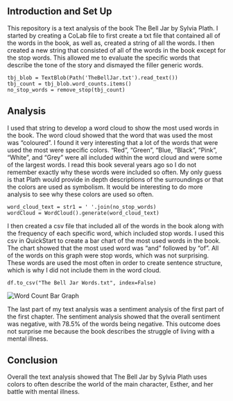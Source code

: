 ## Introduction and Set Up
This repository is a text analysis of the book The Bell Jar by Sylvia Plath. I started by creating a CoLab file to first create a txt file that contained all of the words in the book, as well as, created a string of all the words. I then created a new string that consisted of all of the words in the book except for the stop words. This allowed me to evaluate the specific words that describe the tone of the story and dismayed the filler generic words.
```
tbj_blob = TextBlob(Path('TheBellJar.txt').read_text())
tbj_count = tbj_blob.word_counts.items()
no_stop_words = remove_stop(tbj_count)
```
## Analysis
I used that string to develop a word cloud to show the most used words in the book. The word cloud showed that the word that was used the most was “coloured”. I found it very interesting that a lot of the words that were used the most were specific colors. “Red”, “Green”, “Blue, “Black”, “Pink”, “White”, and “Grey” were all included within the word cloud and were some of the largest words. I read this book several years ago so I do not remember exactly why these words were included so often. My only guess is that Plath would provide in depth descriptions of the surroundings or that the colors are used as symbolism. It would be interesting to do more analysis to see why these colors are used so often.
```
word_cloud_text = str1 = ' '.join(no_stop_words)
wordCloud = WordCloud().generate(word_cloud_text)
```


I then created a csv file that included all of the words in the book along with the frequency of each specific word, which included stop words. I used this csv in QuickStart to create a bar chart of the most used words in the book. The chart showed that the most used word was “and” followed by “of”. All of the words on this graph were stop words, which was not surprising. These words are used the most often in order to create sentence structure, which is why I did not include them in the word cloud.

```
df.to_csv("The Bell Jar Words.txt", index=False)
```
![Word Count Bar Graph](https://github.com/rjrichards27/NoCode-LowCode/issues/1#issue-1005487503)

The last part of my text analysis was a sentiment analysis of the first part of the first chapter. The sentiment analysis showed that the overall sentiment was negative, with 78.5% of the words being negative. This outcome does not surprise me because the book describes the struggle of living with  a mental illness.

## Conclusion
Overall the text analysis showed that The Bell Jar by Sylvia Plath uses colors to often describe the world of the main character, Esther, and her battle with mental illness.

